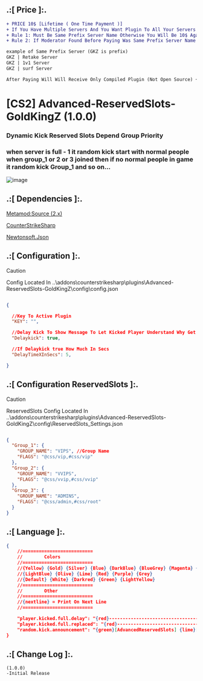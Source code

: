 
## .:[ Price ]:.
```diff
+ PRICE 10$ [Lifetime ( One Time Payment )] 
+ If You Have Multiple Servers And You Want Plugin To All Your Servers
+ Rule 1: Must Be Same Prefix Server Name Otherwise You Will Be 10$ Again
+ Rule 2: If Moderator Found Before Paying Was Same Prefix Server Name After Paying Changed Without Telling Them Or Using Tricky Way You Will Be Banned And Your Key Will Removed 

example of Same Prefix Server (GKZ is prefix)
GKZ | Retake Server 
GKZ | 1v1 Server 
GKZ | surf Server

After Paying Will Will Receive Only Compiled Plugin (Not Open Source) + Key To Active Plugin
```

# [CS2] Advanced-ReservedSlots-GoldKingZ (1.0.0)  

### Dynamic Kick Reserved Slots Depend Group Priority 
### when server is full - 1  it random kick start with normal people when group_1 or 2 or 3 joined then if no normal people in game it random kick Group_1 and so on...

![image](https://github.com/oqyh/cs2-Private-Plugins/assets/48490385/c7eea100-f571-40e9-880c-ef2414e055d6)


## .:[ Dependencies ]:.
[Metamod:Source (2.x)](https://www.sourcemm.net/downloads.php/?branch=master)

[CounterStrikeSharp](https://github.com/roflmuffin/CounterStrikeSharp/releases)

[Newtonsoft.Json](https://www.nuget.org/packages/Newtonsoft.Json)


## .:[ Configuration ]:.

> [!CAUTION]
> Config Located In ..\addons\counterstrikesharp\plugins\Advanced-ReservedSlots-GoldKingZ\config\config.json                                         

```json

{

  //Key To Active Plugin
  "KEY": "",

  //Delay Kick To Show Message To Let Kicked Player Understand Why Get Kicked
  "Delaykick": true,

  //If Delaykick true How Much In Secs
  "DelayTimeXInSecs": 5,

}

```


## .:[ Configuration ReservedSlots ]:.

> [!CAUTION]
> ReservedSlots Config Located In ..\addons\counterstrikesharp\plugins\Advanced-ReservedSlots-GoldKingZ\config\ReservedSlots_Settings.json                                         
```json

{
  "Group_1": {
    "GROUP_NAME": "VIPS", //Group Name
    "FLAGS": "@css/vip,#css/vip"
  },
  "Group_2": {
    "GROUP_NAME": "VVIPS",
    "FLAGS": "@css/vvip,#css/vvip"
  },
  "Group_3": {
    "GROUP_NAME": "ADMINS",
    "FLAGS": "@css/admin,#css/root"
  }
}

```

## .:[ Language ]:.
```json
{
	//==========================
	//        Colors
	//==========================
	//{Yellow} {Gold} {Silver} {Blue} {DarkBlue} {BlueGrey} {Magenta} {LightRed}
	//{LightBlue} {Olive} {Lime} {Red} {Purple} {Grey}
	//{Default} {White} {Darkred} {Green} {LightYellow}
	//==========================
	//        Other
	//==========================
	//{nextline} = Print On Next Line
	//==========================

	"player.kicked.full.delay": "{red}------------------------------------------ {nextline} {green}[AdvancedReservedSlots] {red}Server is full {grey}This Slot Reserved For {lime}Vips Only {nextline} {red}------------------------------------------",
	"player.kicked.full.replaced": "{red}------------------------------------------ {nextline} {green}[AdvancedReservedSlots] {grey}You Will Be Kicked {nextline} {green}[AdvancedReservedSlots] {grey}Reason: {lime}[ {purple}{0} {grey}/ {gold}{1} {lime}] {grey}Took Your Spot {nextline} {red}------------------------------------------",
	"random.kick.announcement": "{green}[AdvancedReservedSlots] {lime}[ {purple}{0} {grey}/ {gold}{1} {lime}] {grey}Joinned {nextline} {green}[AdvancedReservedSlots] {grey}Random Kick Choosed {red}{2}"
}
```

## .:[ Change Log ]:.
```
(1.0.0)
-Initial Release
```
